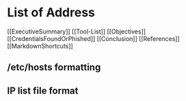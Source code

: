 # List of Address

[[ExecutiveSummary]]
[[Tool-List]]
[[Objectives]]
[[CredentialsFoundOrPhished]]
[[Conclusion]]
[[References]]
[[MarkdownShortcuts]]

## /etc/hosts formatting


## IP list file format
